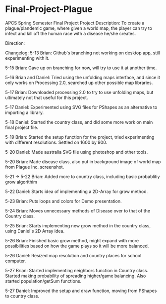 # Final-Project-Plague
APCS Spring Semester Final Project
Project Description:
To create a plague/plandemic game, where given a world map, the player can try to infect and kill off the human race with a disease he/she creates. 

Direction:

Changelog:
5-13 Brian: Github's branching not working on desktop app, still experimenting with it. 

5-15 Brian: Gave up on branching for now, will try to use it at another time. 

5-16 Brian and Daniel: Tried using the unfolding maps interface, and since it only works on Processing 2.0, searched up other possible map libraries. 

5-17 Brian: Downloaded processing 2.0  to try to use unfolding maps, but ultimately not that useful for this project.

5-17 Daniel: Experimented using SVG files for PShapes as an alternative to importing a library. 

5-18 Daniel: Started the country class, and did some more work on main final project file. 

5-19 Brian: Started the setup function for the project, tried experimenting with different resolutions. Settled on 1600 by 900.

5-20 Daniel: Made australia SVG file using photoshop and other tools. 

5-20 Brian: Made disease class, also put in background image of world map from Plague Inc. screenshot. 

5-21 -> 5-22 Brian: Added more to country class, including basic probablitiy grow algorithim

5-22 Daniel: Starts idea of implementing a 2D-Array for grow method.

5-23 Brian: Puts loops and colors for Demo presentation.  

5-24 Brian: Moves unnecessary methods of Disease over to that of the Country class.

5-25 Brian: Starts implementing new grow method in the country class, using Daniel's 2D Array idea. 

5-26 Brian: Finished basic grow method, might expand with more possibilities based on how the game plays so it will be more balanced. 

5-26 Daniel: Resized map resolution and country places for school computer. 

5-27 Brian: Started implementing neighbors function in Country class. Started making probability of spreading higher/game balancing. Also started population/getSum functions. 

5-27 Daniel: Improved the setup and draw function, moving from PShapes to country class. 

